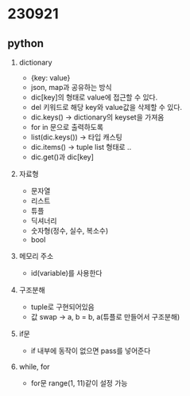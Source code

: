 # 230921


## python

1. dictionary
   - {key: value}
   - json, map과 공유하는 방식
   - dic[key]의 형태로 value에 접근할 수 있다.
   - del 키워드로 해당 key와 value값을 삭제할 수 있다.
   - dic.keys() -> dictionary의 keyset을 가져옴
   - for in 문으로 출력하도록
   - list(dic.keys()) -> 타입 캐스팅
   - dic.items() -> tuple list 형태로 ..
   - dic.get()과 dic[key]

2. 자료형
   - 문자열
   - 리스트
   - 튜플
   - 딕셔너리
   - 숫자형(정수, 실수, 복소수)
   - bool

3. 메모리 주소
   - id(variable)를 사용한다


4. 구조분해
   - tuple로 구현되어있음
   - 값 swap -> a, b = b, a(튜플로 만들어서 구조분해)


5. if문
   -  if 내부에 동작이 없으면 pass를 넣어준다

6. while, for
   - for문 range(1, 11)같이 설정 가능
